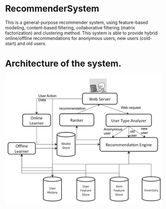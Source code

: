 # RecommenderSystem
This is a general-purpose recommender system, using feature-based modeling, content-based filtering, collaborative filtering (matrix factorization) and clustering method. This system is able to provide hybrid online/offline recommendations for anonymous users, new users (cold-start) and old users.

# Architecture of the system.
![alt text](https://github.com/zyxstudycs/Recommender-System/blob/master/DATA/architecture.png)

